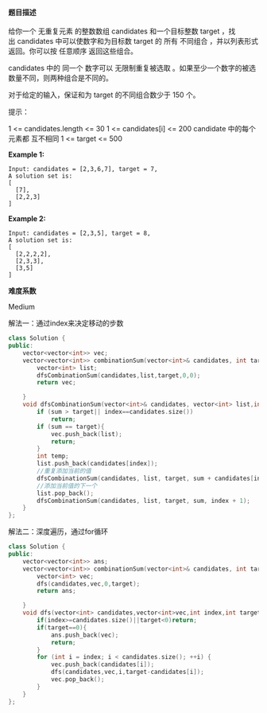 #### **题目描述**
给你一个 无重复元素 的整数数组 candidates 和一个目标整数 target ，找出 candidates 中可以使数字和为目标数 target 的 所有 不同组合 ，并以列表形式返回。你可以按 任意顺序 返回这些组合。

candidates 中的 同一个 数字可以 无限制重复被选取 。如果至少一个数字的被选数量不同，则两种组合是不同的。 

对于给定的输入，保证和为 target 的不同组合数少于 150 个。

提示：

1 <= candidates.length <= 30
1 <= candidates[i] <= 200
candidate 中的每个元素都 互不相同
1 <= target <= 500


**Example 1:**

```
Input: candidates = [2,3,6,7], target = 7,
A solution set is:
[
  [7],
  [2,2,3]
]
```

**Example 2:**

```
Input: candidates = [2,3,5], target = 8,
A solution set is:
[
  [2,2,2,2],
  [2,3,3],
  [3,5]
]
```

**难度系数**

Medium 

解法一：通过index来决定移动的步数

```c++
class Solution {
public:
	vector<vector<int>> vec;
	vector<vector<int>> combinationSum(vector<int>& candidates, int target) {
		vector<int> list;
		dfsCombinationSum(candidates,list,target,0,0);
		return vec;

	}
	void dfsCombinationSum(vector<int>& candidates, vector<int> list,int target, int sum,int index){
		if (sum > target|| index==candidates.size())
			return;
		if (sum == target){
			vec.push_back(list);
			return;
		}
		int temp;
		list.push_back(candidates[index]);
		//重复添加当前的值
		dfsCombinationSum(candidates, list, target, sum + candidates[index], index);
		//添加当前值的下一个
		list.pop_back();
		dfsCombinationSum(candidates, list, target, sum, index + 1);
	}
};
```

解法二：深度遍历，通过for循环

```c++
class Solution {
public:
    vector<vector<int>> ans;
    vector<vector<int>> combinationSum(vector<int>& candidates, int target) {
        vector<int> vec;
        dfs(candidates,vec,0,target);
        return ans;

    }
    void dfs(vector<int> candidates,vector<int>vec,int index,int target){
        if(index>=candidates.size()||target<0)return;
        if(target==0){
            ans.push_back(vec);
            return;
        }
        for (int i = index; i < candidates.size(); ++i) {
            vec.push_back(candidates[i]);
            dfs(candidates,vec,i,target-candidates[i]);
            vec.pop_back();
        }
    }
};
```

